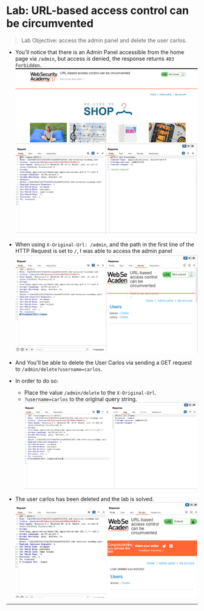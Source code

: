 # Lab: URL-based access control can be circumvented

> Lab Objective: access the admin panel and delete the user carlos.

- You'll notice that there is an Admin Panel accessible from the home page via `/admin`, but access is denied, the response returns `403 Forbidden`.
  ![1st screenshot](./attachments/1.png)
  ![2nd screenshot](./attachments/2.png)

- When using `X-Original-Url: /admin`, and the path in the first line of the HTTP Request is set to `/`, I was able to access the admin panel
  ![3rd screenshot](./attachments/3.png)

- And You'll be able to delete the User Carlos via sending a GET request to `/admin/delete?username=carlos`.

- In order to do so:

  - Place the value `/admin/delete` to the `X-Original-Url`.
  - `?username=carlos` to the original query string.
    ![4th screenshot](./attachments/4.png)

- The user carlos has been deleted and the lab is solved.
  ![5th screenshot](./attachments/5.png)

---
